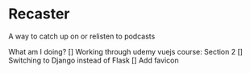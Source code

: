 # Recaster
A way to catch up on or relisten to podcasts

What am I doing?
[] Working through udemy vuejs course: Section 2
[] Switching to Django instead of Flask
[] Add favicon